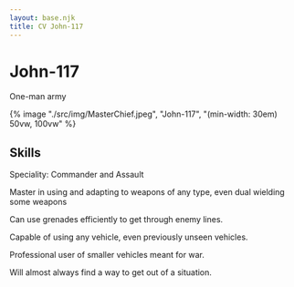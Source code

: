 ```yaml
---
layout: base.njk
title: CV John-117
---
```

# John-117
One-man army

{% image "./src/img/MasterChief.jpeg", "John-117", "(min-width: 30em) 50vw, 100vw" %}


## Skills

Speciality: Commander and Assault


Master in using and adapting to weapons of any type, even dual wielding some weapons

Can use grenades efficiently to get through enemy lines.

Capable of using any vehicle, even previously unseen vehicles. 

Professional user of smaller vehicles meant for war. 

Will almost always find a way to get out of a situation.

